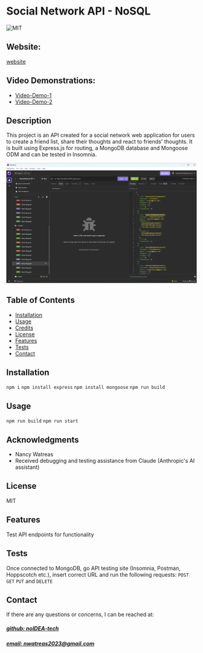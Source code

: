# Social Network API - NoSQL
![MIT](https://img.shields.io/badge/License-MIT-blue)

## Website: 
[website](https://github.com/noIDEA-tech/17--NoSQL-Social-Network-API)

## Video Demonstrations:
- [Video-Demo-1](https://drive.google.com/file/d/1SY1WdkTPnpRsxjTYiAJ7J8XGpUunB8u5/view)
- [Video-Demo-2](https://drive.google.com/file/d/12gFhfwagdhqc3tmvQ5rCYMKbrXj6qPiO/view)


## Description
This project is an API created for a social network web application for users to create a friend list, share their thoughts and react to friends' thoughts. It is built using Express.js for routing, a MongoDB database and Mongoose ODM and can be tested in Insomnia.

![app_image](./src/assets/insomnia-image.png)

## Table of Contents
- [Installation](#installation)
- [Usage](#usage)
- [Credits](#credits)
- [License](#license)
- [Features](#features)
- [Tests](#tests)
- [Contact](#contact)

## Installation
 
`npm i` `npm install express` `npm install mongoose` `npm run build`
 
## Usage
 
`npm run build` `npm run start` 
 

## Acknowledgments
* Nancy Watreas
* Received debugging and testing assistance from Claude (Anthropic's AI assistant)

## License
MIT

## Features
Test API endpoints for functionality

## Tests
Once connected to MongoDB, go API testing site (Insomnia, Postman, Hoppscotch etc.), insert correct URL and run the following requests: `POST` `GET` `PUT` and `DELETE`

## Contact
If there are any questions or concerns, I can be reached at:
##### [github: noIDEA-tech](https://github.com/noIDEA-tech)
##### [email: nwatreas2023@gmail.com](mailto:nwatreas2023@gmail.com)
